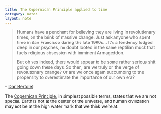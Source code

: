 ```yaml
---
title: The Copernican Principle applied to time
category: notes
layout: note
---
```


> Humans have a penchant for believing they
> are living in revolutionary times, on the
> brink of massive change. Just ask anyone
> who spent time in San Francisco during the
> late 1960s... It's a tendency lodged deep
> in our psyches, no doubt rooted in the same
> reptilian muck that fuels religious obsession
> with imminent Armageddon.
>
> But oh yes indeed, there would appear to be
> some rather serious shit going down these days.
> So then, are we truly on the verge of
> revolutionary change? Or are we once again
> succumbing to the propensity to overestimate
> the importance of our own era?

&ndash; [Dan Bertolet][0]

The [Copernican Principle][1], in simplest possible terms, states that we are not special. Earth is not at the center of the universe, and human civilization may not be at the high water mark that we think we’re at.

[0]: http://hugeasscity.com/2009/03/18/apocalypse-later/
[1]: http://en.wikipedia.org/wiki/Copernican_principle
